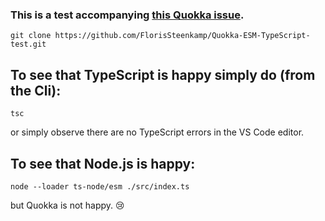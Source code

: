 ### This is a test accompanying [this Quokka issue](https://github.com/wallabyjs/quokka/issues/713).

```cli
git clone https://github.com/FlorisSteenkamp/Quokka-ESM-TypeScript-test.git
```

## To see that TypeScript is happy simply do (from the Cli):

```cli
tsc
```

or simply observe there are no TypeScript errors in the VS Code editor.

## To see that Node.js is happy:

```cli
node --loader ts-node/esm ./src/index.ts
```

but Quokka is not happy. 😢